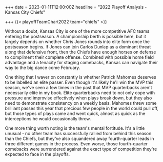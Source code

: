 +++
date = 2023-01-11T12:00:00Z
headline = "2022 Playoff Analysis - Kansas City Chiefs"

+++
{{< playoffTeamChart2022 team="chiefs" >}}

Without a doubt, Kansas City is one of the more competitive AFC teams entering the postseason. A championship berth is possible here, but it largely depends on whether  Chris Jones rounds into elite form once the postseason begins. If Jones can join Carlos Dunlap as a dominant threat along that defensive front, then the Chiefs have enough horses on defense to compliment their complete offense. Combined with possible home field advantage and a tenacity for staging comebacks, Kansas can navigate their way to the big dance come February.

One thing that I waver on constantly is whether Patrick Mahomes deserves to be labelled an elite passer. Even though it's likely he'll win the MVP this season, we've seen a few times in the past that MVP quarterbacks aren't necessarily elite in my book. Elite quarterbacks need to not only cope with pressure and improvise effectively when plays break down, but they also need to demonstrate consistency on a weekly basis. Mahomes threw some brilliant passes this year that precious few people in the world could pull off, but those types of plays came and went quick, almost as quick as the interceptions he would occasionally throw.

One more thing worth noting is the team's mental fortitude. It's a little unusual - no other team has successfully rallied from behind this season than the Chiefs, but they've also squandered away fourth-quarter leads in three different games in the process. Even worse, those fourth-quarter comebacks were surrendered against the exact type of competition they're expected to face in the playoffs.